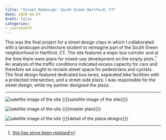 ```yaml
---
title: "Street Redesign: South Green Hartford, CT"
date: 2020-05-07
draft: false
categories:
- coursework
---
```


This was the final project for a street design class in which I collaborated with a landscape architecture student to reimagine part of the South Green neighborhood in Hartford, CT. The site features a major bus corridor and at the time there were plans for mixed-use development on the empty plots.[^1] An analysis of the traffic conditions indicated excess capacity for cars and therefore we sought to reclaim street space for pedestrians and cyclists. The final design featured dedicated bus lanes, separated bike facilities with a protected intersection, and a street-side plaza. I was responsible for the street design, while my partner designed the plaza.

---
![satellite image of the site](../resources/hartford-south-green-satellite.png)
{{<caption>}}satellite image of the site{{</caption>}}

![satellite image of the site](../resources/hartford-street-design.png)
{{<caption>}}master plan{{</caption>}}

![satellite image of the site](../resources/hartford-plaza-design.png)
{{<caption>}}detail of the plaza design{{</caption>}}

[^1]: [this has since been realized!](https://www.courant.com/2021/02/15/after-waiting-for-decades-hartfords-park-and-main-apartment-development-raises-hope-it-will-bring-lasting-change-to-a-city-neighborhood/)
